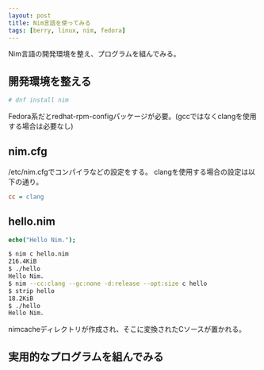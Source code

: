 ```yaml
---
layout: post
title: Nim言語を使ってみる
tags: [berry, linux, nim, fedora]
---
```


Nim言語の開発環境を整え、プログラムを組んでみる。

## 開発環境を整える

```bash
# dnf install nim
```

Fedora系だとredhat-rpm-configパッケージが必要。(gccではなくclangを使用する場合は必要なし)

## nim.cfg

/etc/nim.cfgでコンパイラなどの設定をする。
clangを使用する場合の設定は以下の通り。

```nim.cfg
cc = clang
```

## hello.nim

```hello.nim
echo("Hello Nim.");
```

```bash
$ nim c hello.nim
216.4KiB
$ ./hello
Hello Nim.
$ nim --cc:clang --gc:none -d:release --opt:size c hello
$ strip hello
18.2KiB
$ ./hello
Hello Nim.
```

nimcacheディレクトリが作成され、そこに変換されたCソースが置かれる。

## 実用的なプログラムを組んでみる
